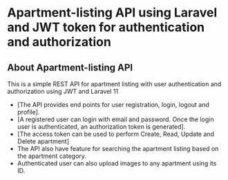 
# Apartment-listing API using Laravel and JWT token for authentication and authorization

## About Apartment-listing API
This is a simple REST API for apartment listing with user authentication and authorization using JWT and Laravel 11

- [The API provides end points for user registration, login, logout and profile].
- [A registered user can login with email and password. Once the login user is authenticated, an authorization token is generated].
- [The access token can be used to perform Create, Read, Update and Delete apartment]
- The API also have feature for searching the apartment listing based on the apartment category.
- Authenticated user can also upload images to any apartment using its ID.
